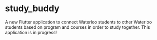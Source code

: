 # study_buddy

A new Flutter application to connect Waterloo students to other Waterloo students based on program and courses in order to study together.
This application is in progress!
